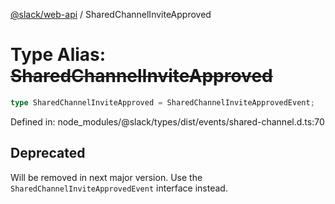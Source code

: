 [@slack/web-api](../index.md) / SharedChannelInviteApproved

# Type Alias: ~~SharedChannelInviteApproved~~

```ts
type SharedChannelInviteApproved = SharedChannelInviteApprovedEvent;
```

Defined in: node\_modules/@slack/types/dist/events/shared-channel.d.ts:70

## Deprecated

Will be removed in next major version. Use the `SharedChannelInviteApprovedEvent` interface instead.
